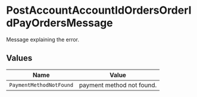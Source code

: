 # PostAccountAccountIdOrdersOrderIdPayOrdersMessage

Message explaining the error.


## Values

| Name                      | Value                     |
| ------------------------- | ------------------------- |
| `PaymentMethodNotFound`   | payment method not found. |